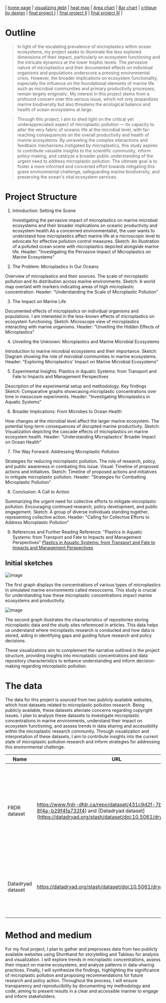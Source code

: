 | [home page](https://varshithams.github.io/portfolio/) | [visualizing debt](visualizing-government-debt) |  [heat map](heat-map) | [Area chart](area-chart) | [Bar chart](bar-chart) | [critique by design](critique-by-design) | [final project I](final-project-part-one) | [final project II](final-project-part-two) | [final project III](final-project-part-three) |

# Outline
> In light of the escalating prevalence of microplastics within ocean ecosystems, my project seeks to illuminate the less explored dimensions of their impact, particularly on ecosystem functioning and the intricate dynamics at the lower trophic levels. The pervasive nature of microplastics and their documented effects on individual organisms and populations underscore a pressing environmental crisis. However, the broader implications on ecosystem functionality, especially the influence on the foundational elements of marine life such as microbial communities and primary productivity processes, remain largely enigmatic. My interest in this project stems from a profound concern over this serious issue, which not only jeopardizes marine biodiversity but also threatens the ecological balance and health of ocean ecosystems at large.

> Through this project, I aim to shed light on the critical yet underappreciated aspect of microplastic pollution — its capacity to alter the very fabric of oceanic life at the microbial level, with far-reaching consequences on the overall productivity and health of marine ecosystems. By unraveling the complex interactions and feedback mechanisms instigated by microplastics, this study aspires to contribute valuable insights to the scientific community, inform policy-making, and catalyze a broader public understanding of the urgent need to address microplastic pollution. The ultimate goal is to foster a more informed and concerted effort towards mitigating this grave environmental challenge, safeguarding marine biodiversity, and preserving the ocean's vital ecosystem services.

# Project Structure
1. Introduction: Setting the Scene
   
   Investigating the pervasive impact of microplastics on marine microbial ecosystems and their broader implications on oceanic productivity and ecosystem health.As a concerned environmentalist, the user wants to understand how microplastics affect marine life at a microscopic level to advocate for effective pollution control measures.
Sketch: An illustration of a polluted ocean scene with microplastics depicted alongside marine life.
Header: "Investigating the Pervasive Impact of Microplastics on Marine Ecosystems"

2. The Problem: Microplastics in Our Oceans
   
Overview of microplastics and their sources.
The scale of microplastic pollution and its distribution across marine environments.
Sketch: A world map overlaid with markers indicating areas of high microplastic concentration.
Header: "Understanding the Scale of Microplastic Pollution"

3. The Impact on Marine Life

Documented effects of microplastics on individual organisms and populations.
I am interested in the less-known effects of microplastics on ecosystem functioning.
Sketch: Microscope view of microplastics interacting with marine organisms.
Header: "Unveiling the Hidden Effects of Microplastics"

4. Unveiling the Unknown: Microplastics and Marine Microbial Ecosystems

Introduction to marine microbial ecosystems and their importance.
Sketch: Diagram showing the role of microbial communities in marine ecosystems.
Header: "Exploring Microplastics' Impact on Marine Microbial Ecosystems"


5. Experimental Insights: Plastics in Aquatic Systems: from Transport and Fate to Impacts and Management Perspectives

Description of the experimental setup and methodology.
Key findings
Sketch: Comparative graphs showcasing microplastic concentrations over time in mesocosm experiments.
Header: "Investigating Microplastics in Aquatic Systems"

6. Broader Implications: From Microbes to Ocean Health

How changes at the microbial level affect the larger marine ecosystem.
The potential long-term consequences of disrupted marine productivity.
Sketch: Visualization depicting the cascade effects of microplastics on marine ecosystem health.
Header: "Understanding Microplastics' Broader Impact on Ocean Health"

7. The Way Forward: Addressing Microplastic Pollution

Strategies for reducing microplastic pollution.
The role of research, policy, and public awareness in combating this issue.
Visual: Timeline of proposed actions and initiatives.
Sketch: Timeline of proposed actions and initiatives to mitigate microplastic pollution.
Header: "Strategies for Combatting Microplastic Pollution"

8. Conclusion: A Call to Action

Summarizing the urgent need for collective efforts to mitigate microplastic pollution.
Encouraging continued research, policy development, and public engagement.
Sketch: A group of diverse individuals standing together, representing collective action.
Header: "Calling for Collective Efforts to Address Microplastic Pollution"

9. References and Further Reading
    Reference: "Plastics in Aquatic Systems: from Transport and Fate to Impacts and Management Perspectives"
   [Plastics in Aquatic Systems: from Transport and Fate to Impacts and Management Perspectives](https://www.frontiersin.org/research-topics/26640/plastics-in-aquatic-systems-from-transport-and-fate-to-impacts-and-management-perspectives/articles) 

   

## Initial sketches
 
![image](https://github.com/varshithams/portfolio/assets/65653455/490cfbea-9eb0-4b7f-b065-73180278c7ac)

The first graph displays the concentrations of various types of microplastics in simulated marine environments called mesocosms. This study is crucial for understanding how these microplastic concentrations impact marine ecosystems and productivity.

![image](https://github.com/varshithams/portfolio/assets/65653455/545315da-a4a9-4204-b918-19a2a86417c6)

The second graph illustrates the characteristics of repositories storing microplastic data and the study sites referenced in articles. This data helps us understand where microplastic research is conducted and how data is stored, aiding in identifying gaps and guiding future research and policy decisions.

These visualizations aim to complement the narrative outlined in the project structure, providing insights into microplastic concentrations and data repository characteristics to enhance understanding and inform decision-making regarding microplastic pollution.

# The data
The data for this project is sourced from two publicly available websites, which host datasets related to microplastic pollution research. Being publicly available, these datasets alleviate concerns regarding copyright issues. I plan to analyze these datasets to investigate microplastic concentrations in marine environments, understand their impact on ecosystem functioning, and assess trends in data sharing and accessibility within the microplastic research community. Through visualization and interpretation of these datasets, I aim to contribute insights into the current state of microplastic pollution research and inform strategies for addressing this environmental challenge.


| Name | URL | Description |
|------|-----|-------------|
| FRDR dataset     | https://www.frdr-dfdr.ca/repo/dataset/431c9d2f-7bc2-4600-8f4a-b29f4fa732f4) and [Datadryad dataset](https://datadryad.org/stash/dataset/doi:10.5061/dryad.z612jm6h2    | There are 3 datasets which I will using here for which concentrates mostly on how the usage of plastic or presence of microplastic in ocean has increased over time           |
| Datadryad dataset     |  https://datadryad.org/stash/dataset/doi:10.5061/dryad.z612jm6h2   | This website concentrates on types of microplastic and their concentration in the ocean and their impact.          |
|      |     |             |

# Method and medium
For my final project, I plan to gather and preprocess data from two publicly available websites using Shorthand for storytelling and Tableau for analysis and visualization. I will explore trends in microplastic concentrations, assess their impact on marine ecosystems, and analyze patterns in data-sharing practices. Finally, I will synthesize the findings, highlighting the significance of microplastic pollution and proposing recommendations for future research and policy action. Throughout the process, I will ensure transparency and reproducibility by documenting my methodology and code, aiming to present results in a clear and accessible manner to engage and inform stakeholders.
